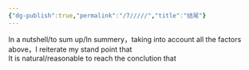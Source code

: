 ```yaml
---
{"dg-publish":true,"permalink":"/7/////","title":"结尾"}
---
```



In a nutshell/to sum up/In summery，taking into account all the factors above，I reiterate my stand point that  
It is natural/reasonable to reach the conclution that
